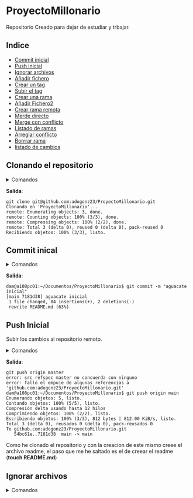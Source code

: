 # ProyectoMillonario

Repositorio Creado para dejar de estudiar y trbajar.
## Indice 
 
- [Commit inicial](#commitInicial)
- [Push inicial](#pushInicial)
- [Ignorar archivos](#ignorarArchivos)
- [Añadir fichero](#añadirfichero)
- [Crear un tag](#crearTag)
- [Subir el tag](#subirTag)
- [Crear una rama](#crearRama)
- [Añadir Fichero2](#añadirFichero2)
- [Crear rama remota](#crearRama)
- [Merde directo](#mergeDirecto)
- [Merge con conflicto](#mergeConflicto)
- [Listado de ramas](#listadoRamas)
- [Arreglar conflicto](#arreglarConflicto)
- [Borrrar rama](#borrarRama)
- [listado de cambios](#listadoCambios)

## Clonando el repositorio

<details>
<summary>Comandos</summary>

- git clone

</details>

__Salida__:

```code
git clone git@github.com:adogonz23/ProyectoMillonario.git
Clonando en 'ProyectoMillonario'...
remote: Enumerating objects: 3, done.
remote: Counting objects: 100% (3/3), done.
remote: Compressing objects: 100% (2/2), done.
remote: Total 3 (delta 0), reused 0 (delta 0), pack-reused 0
Recibiendo objetos: 100% (3/3), listo.
```

<a name="CommitInicial"></a>

## Commit inical

<details>

<summary>Comandos</summary>

- git add .
- git commit -m"aguacate inicial"

</details>

__Salida__:
```code
dam@a108pc01:~/Documentos/ProyectoMillonario$ git commit -m "aguacate inicial"
[main 7181d38] aguacate inicial
 1 file changed, 84 insertions(+), 2 deletions(-)
 rewrite README.md (63%)

```
<a name="pushInicial"></a>

## Push Inicial

Subir los cambios al repositorio remoto.

<details>

<summary>Comandos</summary>

- git push oring master(main)
</details>

__Salida__:
```code
git push origin master
error: src refspec master no concuerda con ninguno
error: falló el empuje de algunas referencias a 'github.com:adogonz23/ProyectoMillonario.git'
dam@a108pc01:~/Documentos/ProyectoMillonario$ git push origin main
Enumerando objetos: 5, listo.
Contando objetos: 100% (5/5), listo.
Compresión delta usando hasta 12 hilos
Comprimiendo objetos: 100% (2/2), listo.
Escribiendo objetos: 100% (3/3), 812 bytes | 812.00 KiB/s, listo.
Total 3 (delta 0), reusados 0 (delta 0), pack-reusados 0
To github.com:adogonz23/ProyectoMillonario.git
   54bc61e..7181d38  main -> main

```
Como he clonado el repositorio y con la creacion de este mismo creee el archivo readme, el paso que me he saltado es el de creear el readme (**touch README.md**)

<a name="ignorarArchivos"></a>

## Ignorar archivos













<a name=""></a>


<details>

<summary>Comandos</summary>

</details>